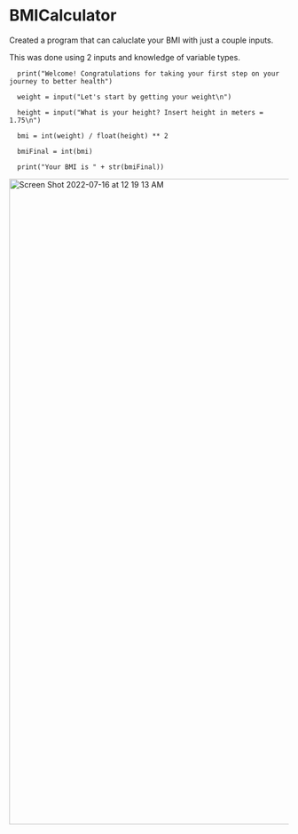 # BMICalculator
Created a program that can caluclate your BMI with just a couple inputs. 

This was done using 2 inputs and knowledge of variable types. 

```
  print("Welcome! Congratulations for taking your first step on your journey to better health")
  
  weight = input("Let's start by getting your weight\n")
  
  height = input("What is your height? Insert height in meters = 1.75\n")
  
  bmi = int(weight) / float(height) ** 2
  
  bmiFinal = int(bmi)
  
  print("Your BMI is " + str(bmiFinal))
  ```


<img width="1162" alt="Screen Shot 2022-07-16 at 12 19 13 AM" src="https://user-images.githubusercontent.com/66803124/179339012-9091feb4-531a-47d2-99b0-764cd59a645d.png">
